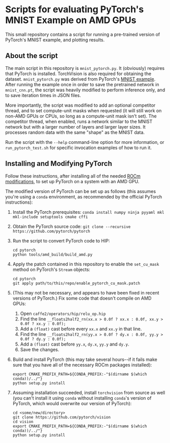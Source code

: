 Scripts for evaluating PyTorch's MNIST Example on AMD GPUs
==========================================================

This small repository contains a script for running a pre-trained version of
PyTorch's MNIST example, and plotting results.

About the script
----------------

The main script in this repository is `mnist_pytorch.py`. It (obviously)
requires that PyTorch is installed. TorchVision is also required for obtaining
the dataset. `mnist_pytorch.py` was derived from PyTorch's
[MNIST example](https://github.com/pytorch/examples/blob/master/mnist/main.py).
After running the example once in order to save the pretrained network in
`mnist_cnn.pt`, the script was heavily modified to perform inference only, and
to save iteration times in JSON files.

More importantly, the script was modified to add an optional competitor thread,
and to set compute-unit masks when requested (it will still work on non-AMD
GPUs or CPUs, so long as a compute-unit mask isn't set). The competitor thread,
when enabled, runs a network similar to the MNIST network but with a larger
number of layers and larger layer sizes.  It processes random data with the
same "shape" as the MNIST data.

Run the script with the `--help` command-line option for more information, or
`run_pytorch_test.sh` for specific invocation examples of how to run it.

Installing and Modifying PyTorch
--------------------------------

Follow these instructions, after installing all of the needed [ROCm
modifications](https://github.com/yalue/rocm_mega_repo), to set up PyTorch on a
system with an AMD GPU.

The modified version of PyTorch can be set up as follows (this assumes you're
using a `conda` environment, as recommended by the official PyTorch
instructions):

 1. Install the PyTorch prerequisites:
    `conda install numpy ninja pyyaml mkl mkl-include setuptools cmake cffi`

 2. Obtain the PyTorch source code:
    `git clone --recursive https://github.com/pytorch/pytorch`

 3. Run the script to convert PyTorch code to HIP:
    ```
    cd pytorch
    python tools/amd_build/build_amd.py
    ```

 4. Apply the patch contained in this repository to enable the `set_cu_mask`
    method on PyTorch's `Stream` objects:
    ```
    cd pytorch
    git apply path/to/this/repo/enable_pytorch_cu_mask.patch
    ```

 5. (This may not be necessary, and appears to have been fixed in recent
    versions of PyTorch.) Fix some code that doesn't compile on AMD GPUs:
      1. Open `caffe2/operators/hip/relu_op.hip`
      2. Find the line `__floats2half2_rn(xx.x > 0.0f ? xx.x : 0.0f, xx.y > 0.0f ? xx.y : 0.0f);`
      3. Add a `(float)` cast before every `xx.x` and `xx.y` in that line.
      4. Find the line `__floats2half2_rn(yy.x > 0.0f ? dy.x : 0.0f, yy.y > 0.0f ? dy.y : 0.0f);`
      5. Add a `(float)` cast before `yy.x`, `dy.x`, `yy.y` and `dy.y`.
      6. Save the changes.

 6. Build and install PyTorch (this may take several hours--if it fails make
    sure that you have all of the necessary ROCm packages installed):
    ```
    export CMAKE_PREFIX_PATH=${CONDA_PREFIX:-"$(dirname $(which conda))/../"}
    python setup.py install
    ```

 7. Assuming installation succeeded, install `torchvision` from source as well
    (you can't install it using `conda` without installing `conda`'s version of
    PyTorch, which would overwrite our version of PyTorch):
    ```
    cd <some/new/directory>
    git clone https://github.com/pytorch/vision
    cd vision
    export CMAKE_PREFIX_PATH=${CONDA_PREFIX:-"$(dirname $(which conda))/../"}
    python setup.py install
    ```

